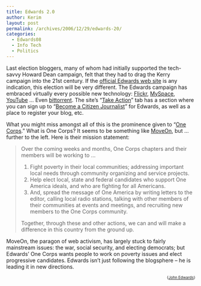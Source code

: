 ```yaml
---
title: Edwards 2.0
author: Kerim
layout: post
permalink: /archives/2006/12/29/edwards-20/
categories:
  - Edwards08
  - Info Tech
  - Politics
---
```

Last election bloggers, many of whom had initially supported the tech-savvy Howard Dean campaign, felt that they had to drag the Kerry campaign into the 21st century. If the <a href="http://johnedwards.com/" onclick="_gaq.push(['_trackEvent', 'outbound-article', 'http://johnedwards.com/', 'official Edwards web site']);" >official Edwards web site</a> is any indication, this election will be very different. The Edwards campaign has embraced virtually every possible new technology: <a href="http://www.flickr.com/people/forallofus/" onclick="_gaq.push(['_trackEvent', 'outbound-article', 'http://www.flickr.com/people/forallofus/', 'Flickr']);" >Flickr</a>, <a href="http://www.myspace.com/johnedwards" onclick="_gaq.push(['_trackEvent', 'outbound-article', 'http://www.myspace.com/johnedwards', 'MySpace']);" >MySpace</a>, <a href="http://www.youtube.com/profile?user=johnedwards" onclick="_gaq.push(['_trackEvent', 'outbound-article', 'http://www.youtube.com/profile?user=johnedwards', 'YouTube']);" >YouTube</a> &#8230; Even <a href="http://torrentfreak.com/john-edwards-is-using-bittorrent/" onclick="_gaq.push(['_trackEvent', 'outbound-article', 'http://torrentfreak.com/john-edwards-is-using-bittorrent/', 'bittorrent']);" >bittorrent</a>. The site&#8217;s &#8220;<a href="http://johnedwards.com/action/" onclick="_gaq.push(['_trackEvent', 'outbound-article', 'http://johnedwards.com/action/', 'Take Action']);" >Take Action</a>&#8221; tab has a section where you can sign up to &#8220;<a href="http://johnedwards.com/action/become-a-citizen-journalist/form/" onclick="_gaq.push(['_trackEvent', 'outbound-article', 'http://johnedwards.com/action/become-a-citizen-journalist/form/', 'Become a Citizen Journalist']);" >Become a Citizen Journalist</a>&#8221; for Edwards, as well as a place to register your blog, etc.

What you might miss amongst all of this is the prominence given to &#8220;<a href="http://blog.johnedwards.com/onecorps" onclick="_gaq.push(['_trackEvent', 'outbound-article', 'http://blog.johnedwards.com/onecorps', 'One Corps']);" >One Corps</a>.&#8221; What is One Corps? It seems to be something like <a href="http://moveon.org/" onclick="_gaq.push(['_trackEvent', 'outbound-article', 'http://moveon.org/', 'MoveOn']);" >MoveOn</a>, but &#8230; further to the left. Here is their mission statement:

> Over the coming weeks and months, One Corps chapters and their members will be working to &#8230;
> 
> 1. Fight poverty in their local communities; addressing important local needs through community organizing and service projects.  
> 2. Help elect local, state and federal candidates who support One America ideals, and who are fighting for all Americans.  
> 3. And, spread the message of One America by writing letters to the editor, calling local radio stations, talking with other members of their communities at events and meetings, and recruiting new members to the One Corps community.
> 
> Together, through these and other actions, we can and will make a difference in this country from the ground up. 

MoveOn, the paragon of web activism, has largely stuck to fairly mainstream issues: the war, social security, and electing democrats; but Edwards&#8217; One Corps wants people to work on poverty issues and elect progressive candidates. Edwards isn&#8217;t just following the blogsphere &#8211; he is leading it in new directions.  
<!-- technorati tags start -->

<div style="text-align:right;">
  <span style="font-size:x-small;">{<a href="http://www.technorati.com/tag/John Edwards" onclick="_gaq.push(['_trackEvent', 'outbound-article', 'http://www.technorati.com/tag/John Edwards', 'John Edwards']);"  rel="tag">John Edwards</a>}</span>


<!-- technorati tags end -->

